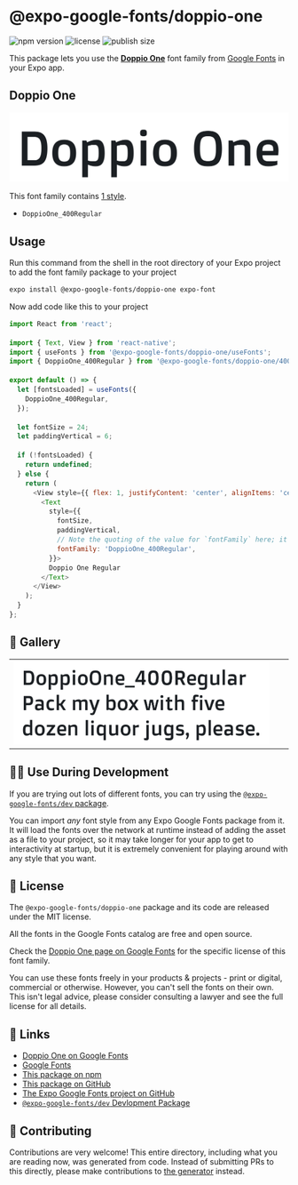 # @expo-google-fonts/doppio-one

![npm version](https://flat.badgen.net/npm/v/@expo-google-fonts/doppio-one)
![license](https://flat.badgen.net/github/license/expo/google-fonts)
![publish size](https://flat.badgen.net/packagephobia/install/@expo-google-fonts/doppio-one)

This package lets you use the [**Doppio One**](https://fonts.google.com/specimen/Doppio+One) font family from [Google Fonts](https://fonts.google.com/) in your Expo app.

## Doppio One

![Doppio One](./font-family.png)

This font family contains [1 style](#-gallery).

- `DoppioOne_400Regular`

## Usage

Run this command from the shell in the root directory of your Expo project to add the font family package to your project
```sh
expo install @expo-google-fonts/doppio-one expo-font
```

Now add code like this to your project
```js
import React from 'react';

import { Text, View } from 'react-native';
import { useFonts } from '@expo-google-fonts/doppio-one/useFonts';
import { DoppioOne_400Regular } from '@expo-google-fonts/doppio-one/400Regular';

export default () => {
  let [fontsLoaded] = useFonts({
    DoppioOne_400Regular,
  });

  let fontSize = 24;
  let paddingVertical = 6;

  if (!fontsLoaded) {
    return undefined;
  } else {
    return (
      <View style={{ flex: 1, justifyContent: 'center', alignItems: 'center' }}>
        <Text
          style={{
            fontSize,
            paddingVertical,
            // Note the quoting of the value for `fontFamily` here; it expects a string!
            fontFamily: 'DoppioOne_400Regular',
          }}>
          Doppio One Regular
        </Text>
      </View>
    );
  }
};

```

## 🔡 Gallery


||||
|-|-|-|
|![DoppioOne_400Regular](./DoppioOne_400Regular.ttf.png)||||


## 👩‍💻 Use During Development

If you are trying out lots of different fonts, you can try using the [`@expo-google-fonts/dev` package](https://github.com/expo/google-fonts/tree/master/font-packages/dev#readme).

You can import *any* font style from any Expo Google Fonts package from it. It will load the fonts
over the network at runtime instead of adding the asset as a file to your project, so it may take longer
for your app to get to interactivity at startup, but it is extremely convenient
for playing around with any style that you want.

## 📖 License

The `@expo-google-fonts/doppio-one` package and its code are released under the MIT license.

All the fonts in the Google Fonts catalog are free and open source.

Check the [Doppio One page on Google Fonts](https://fonts.google.com/specimen/Doppio+One) for the specific license of this font family.

You can use these fonts freely in your products & projects - print or digital, commercial or otherwise. However, you can't sell the fonts on their own. This isn't legal advice, please consider consulting a lawyer and see the full license for all details.

## 🔗 Links

- [Doppio One on Google Fonts](https://fonts.google.com/specimen/Doppio+One)
- [Google Fonts](https://fonts.google.com/)
- [This package on npm](https://www.npmjs.com/package/@expo-google-fonts/doppio-one)
- [This package on GitHub](https://github.com/expo/google-fonts/tree/master/font-packages/doppio-one)
- [The Expo Google Fonts project on GitHub](https://github.com/expo/google-fonts)
- [`@expo-google-fonts/dev` Devlopment Package](https://github.com/expo/google-fonts/tree/master/font-packages/dev)

## 🤝 Contributing

Contributions are very welcome! This entire directory, including what you are reading now, was generated from code. Instead of submitting PRs to this directly, please make contributions to [the generator](https://github.com/expo/google-fonts/tree/master/packages/generator) instead.
